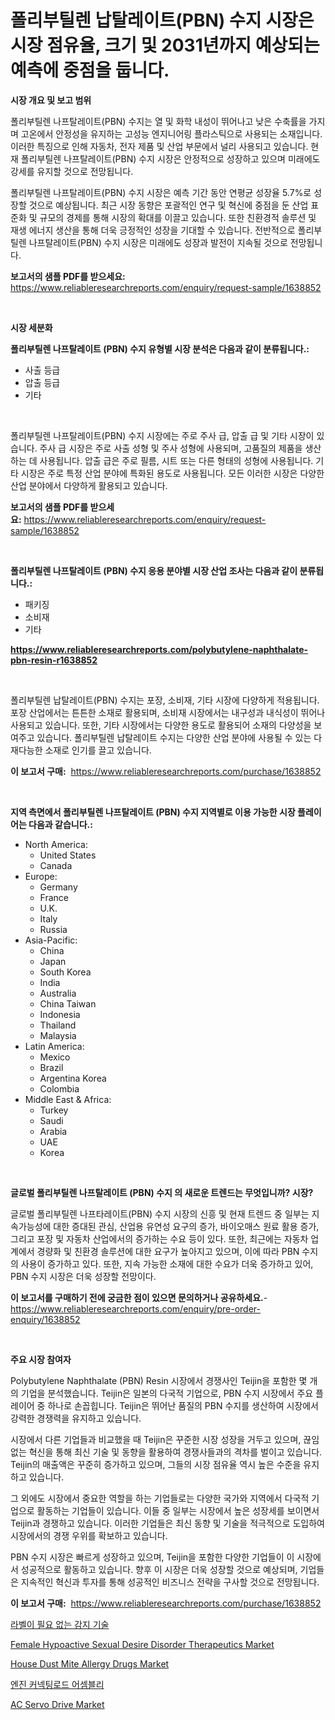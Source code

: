 <p><h1>폴리부틸렌 납탈레이트(PBN) 수지 시장은 시장 점유율, 크기 및 2031년까지 예상되는 예측에 중점을 둡니다.</h1></p><p><strong>시장 개요 및 보고 범위</strong></p>
<p><p>폴리부틸렌 나프탈레이트(PBN) 수지는 열 및 화학 내성이 뛰어나고 낮은 수축률을 가지며 고온에서 안정성을 유지하는 고성능 엔지니어링 플라스틱으로 사용되는 소재입니다. 이러한 특징으로 인해 자동차, 전자 제품 및 산업 부문에서 널리 사용되고 있습니다. 현재 폴리부틸렌 나프탈레이트(PBN) 수지 시장은 안정적으로 성장하고 있으며 미래에도 강세를 유지할 것으로 전망됩니다. </p><p>폴리부틸렌 나프탈레이트(PBN) 수지 시장은 예측 기간 동안 연평균 성장율 5.7%로 성장할 것으로 예상됩니다. 최근 시장 동향은 포괄적인 연구 및 혁신에 중점을 둔 산업 표준화 및 규모의 경제를 통해 시장의 확대를 이끌고 있습니다. 또한 친환경적 솔루션 및 재생 에너지 생산을 통해 더욱 긍정적인 성장을 기대할 수 있습니다. 전반적으로 폴리부틸렌 나프탈레이트(PBN) 수지 시장은 미래에도 성장과 발전이 지속될 것으로 전망됩니다.</p></p>
<p><strong>보고서의 샘플 PDF를 받으세요:</strong> <a href="https://www.reliableresearchreports.com/enquiry/request-sample/1638852">https://www.reliableresearchreports.com/enquiry/request-sample/1638852</a></p>
<p>&nbsp;</p>
<p><strong>시장 세분화</strong></p>
<p><strong>폴리부틸렌 나프탈레이트 (PBN) 수지 유형별 시장 분석은 다음과 같이 분류됩니다.:</strong></p>
<p><ul><li>사출 등급</li><li>압출 등급</li><li>기타</li></ul></p>
<p>&nbsp;</p>
<p><p>폴리부틸렌 나프탈레이트(PBN) 수지 시장에는 주로 주사 급, 압출 급 및 기타 시장이 있습니다. 주사 급 시장은 주로 사출 성형 및 주사 성형에 사용되며, 고품질의 제품을 생산하는 데 사용됩니다. 압출 급은 주로 필름, 시트 또는 다른 형태의 성형에 사용됩니다. 기타 시장은 주로 특정 산업 분야에 특화된 용도로 사용됩니다. 모든 이러한 시장은 다양한 산업 분야에서 다양하게 활용되고 있습니다.</p></p>
<p><strong>보고서의 샘플 PDF를 받으세요:</strong>&nbsp;<a href="https://www.reliableresearchreports.com/enquiry/request-sample/1638852">https://www.reliableresearchreports.com/enquiry/request-sample/1638852</a></p>
<p>&nbsp;</p>
<p><strong> 폴리부틸렌 나프탈레이트 (PBN) 수지 응용 분야별 시장 산업 조사는 다음과 같이 분류됩니다.:</strong></p>
<p><ul><li>패키징</li><li>소비재</li><li>기타</li></ul></p>
<p><strong><a href="https://www.reliableresearchreports.com/polybutylene-naphthalate-pbn-resin-r1638852">https://www.reliableresearchreports.com/polybutylene-naphthalate-pbn-resin-r1638852</a></strong></p>
<p>&nbsp;</p>
<p><p>폴리부틸렌 납탈레이트(PBN) 수지는 포장, 소비재, 기타 시장에 다양하게 적용됩니다. 포장 산업에서는 튼튼한 소재로 활용되며, 소비재 시장에서는 내구성과 내식성이 뛰어나 사용되고 있습니다. 또한, 기타 시장에서는 다양한 용도로 활용되어 소재의 다양성을 보여주고 있습니다. 폴리부틸렌 납탈레이트 수지는 다양한 산업 분야에 사용될 수 있는 다재다능한 소재로 인기를 끌고 있습니다.</p></p>
<p><strong>이 보고서 구매:</strong>&nbsp; <a href="https://www.reliableresearchreports.com/purchase/1638852">https://www.reliableresearchreports.com/purchase/1638852</a></p>
<p>&nbsp;</p>
<p><strong>지역 측면에서 폴리부틸렌 나프탈레이트 (PBN) 수지 지역별로 이용 가능한 시장 플레이어는 다음과 같습니다.:</strong></p>
<p><ul>
    <li>
        North America:
        <ul>
            <li>United States</li>
            <li>Canada</li>
        </ul>
    </li>
    <li>
        Europe:
        <ul>
            <li>Germany</li>
            <li>France</li>
            <li>U.K.</li>
            <li>Italy</li>
            <li>Russia</li>
        </ul>
    </li>
    <li>
        Asia-Pacific:
        <ul>
            <li>China</li>
            <li>Japan</li>
            <li>South Korea</li>
            <li>India</li>
            <li>Australia</li>
            <li>China Taiwan</li>
            <li>Indonesia</li>
            <li>Thailand</li>
            <li>Malaysia</li>
        </ul>
    </li>
    <li>
        Latin America:
        <ul>
            <li>Mexico</li>
            <li>Brazil</li>
            <li>Argentina Korea</li>
            <li>Colombia</li>
        </ul>
    </li>
    <li>
        Middle East & Africa:
        <ul>
            <li>Turkey</li>
            <li>Saudi</li>
            <li>Arabia</li>
            <li>UAE</li>
            <li>Korea</li>
        </ul>
    </li>
    </ul></p>
<p>&nbsp;</p>
<p><strong>글로벌 폴리부틸렌 나프탈레이트 (PBN) 수지 의 새로운 트렌드는 무엇입니까? 시장?</strong></p>
<p><p>글로벌 폴리부틸렌 나프타레이트(PBN) 수지 시장의 신흥 및 현재 트렌드 중 일부는 지속가능성에 대한 증대된 관심, 산업용 유연성 요구의 증가, 바이오매스 원료 활용 증가, 그리고 포장 및 자동차 산업에서의 증가하는 수요 등이 있다. 또한, 최근에는 자동차 업계에서 경량화 및 친환경 솔루션에 대한 요구가 높아지고 있으며, 이에 따라 PBN 수지의 사용이 증가하고 있다. 또한, 지속 가능한 소재에 대한 수요가 더욱 증가하고 있어, PBN 수지 시장은 더욱 성장할 전망이다.</p></p>
<p><strong>이 보고서를 구매하기 전에 궁금한 점이 있으면 문의하거나 공유하세요.</strong>- <a href="https://www.reliableresearchreports.com/enquiry/pre-order-enquiry/1638852">https://www.reliableresearchreports.com/enquiry/pre-order-enquiry/1638852</a></p>
<p>&nbsp;</p>
<p><strong>주요 시장 참여자</strong></p>
<p><p>Polybutylene Naphthalate (PBN) Resin 시장에서 경쟁사인 Teijin을 포함한 몇 개의 기업을 분석했습니다. Teijin은 일본의 다국적 기업으로, PBN 수지 시장에서 주요 플레이어 중 하나로 손꼽힙니다. Teijin은 뛰어난 품질의 PBN 수지를 생산하여 시장에서 강력한 경쟁력을 유지하고 있습니다.</p><p>시장에서 다른 기업들과 비교했을 때 Teijin은 꾸준한 시장 성장을 거두고 있으며, 끊임없는 혁신을 통해 최신 기술 및 동향을 활용하여 경쟁사들과의 격차를 벌이고 있습니다. Teijin의 매출액은 꾸준히 증가하고 있으며, 그들의 시장 점유율 역시 높은 수준을 유지하고 있습니다.</p><p>그 외에도 시장에서 중요한 역할을 하는 기업들로는 다양한 국가와 지역에서 다국적 기업으로 활동하는 기업들이 있습니다. 이들 중 일부는 시장에서 높은 성장세를 보이면서 Teijin과 경쟁하고 있습니다. 이러한 기업들은 최신 동향 및 기술을 적극적으로 도입하여 시장에서의 경쟁 우위를 확보하고 있습니다.</p><p>PBN 수지 시장은 빠르게 성장하고 있으며, Teijin을 포함한 다양한 기업들이 이 시장에서 성공적으로 활동하고 있습니다. 향후 이 시장은 더욱 성장할 것으로 예상되며, 기업들은 지속적인 혁신과 투자를 통해 성공적인 비즈니스 전략을 구사할 것으로 전망됩니다.</p></p>
<p><strong>이 보고서 구매:</strong>&nbsp;&nbsp;<a href="https://www.reliableresearchreports.com/purchase/1638852">https://www.reliableresearchreports.com/purchase/1638852</a></p>
<p><p><a href="https://github.com/iansanftyord09878/Market-Research-Report-List-2/blob/main/416911886753.md">라벨이 필요 없는 감지 기술</a></p><p><a href="https://github.com/HenrietteMills1/Market-Research-Report-List-1/blob/main/female-hypoactive-sexual-desire-disorder-therapeutics-market.md">Female Hypoactive Sexual Desire Disorder Therapeutics Market</a></p><p><a href="https://github.com/JameTravis/Market-Research-Report-List-5/blob/main/house-dust-mite-allergy-drugs-market.md">House Dust Mite Allergy Drugs Market</a></p><p><a href="https://github.com/TitusBoyer1/Market-Research-Report-List-1/blob/main/401127686754.md">엔진 커넥팅로드 어셈블리</a></p><p><a href="https://issuu.com/reportprime-2/docs/ac-servo-drive-market-size-2030.pptx">AC Servo Drive Market</a></p></p>